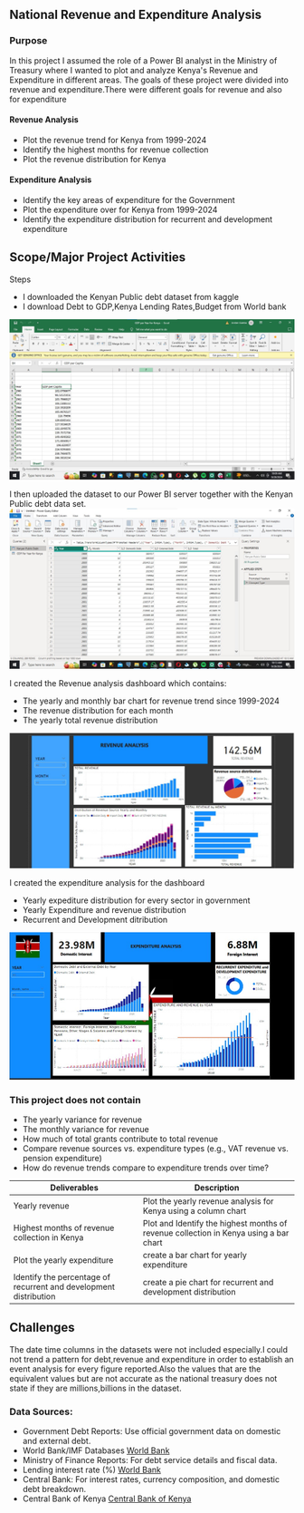 ## National Revenue and Expenditure Analysis
### Purpose
In this project I assumed the role of a Power BI analyst in the Ministry of Treasury where I wanted to plot and analyze Kenya's Revenue and Expenditure in different areas. The goals of these project were divided into revenue and expenditure.There were different goals for revenue and also for expenditure

#### Revenue Analysis
- Plot the revenue trend for Kenya from 1999-2024
- Identify the highest months for revenue collection
- Plot the revenue distribution for Kenya

#### Expenditure Analysis
- Identify the key areas of expenditure for the Government
- Plot the expenditure over for Kenya from 1999-2024
- Identify the expenditure distribution for recurrent and development expenditure

## Scope/Major Project Activities
Steps
- I downloaded the Kenyan Public debt dataset from kaggle
- I download Debt to GDP,Kenya Lending Rates,Budget from World bank

![alt text](https://github.com/JORDANGAMBA99/Power-BI-projects/blob/c24837c57d7f2bcc1f35350eb81e19a097b60180/Kenya%20Debt%20Dashboard/GDP%20Screenshot%20Kenya.jpg)

I then uploaded the dataset to our Power BI server together with the Kenyan Public debt data set.
![alt text](https://github.com/JORDANGAMBA99/Power-BI-projects/blob/cba1e9dbaca98753d61d5cebabfbdba9b94f0987/Kenya%20Debt%20Dashboard/Both%20of%20the%20dataset%20in%20the%20Power%20BI%20server.jpg)

I created the Revenue analysis dashboard which contains:
- The yearly and monthly bar chart for revenue trend since 1999-2024
- The revenue distribution for each month
- The yearly total revenue distribution

![alt text](https://github.com/JORDANGAMBA99/Power-BI-projects/blob/d0e18d76c29cb60c9d5ce1a66693f39361312490/Kenya%20Debt%20Dashboard/Revenue%20Analysis%20Dashboard.jpg)

I created the expenditure analysis for the dashboard
- Yearly expediture distribution for every sector in government
- Yearly Expenditure and revenue distribution
- Recurrent and Development ditribution

![alt text](https://github.com/JORDANGAMBA99/Power-BI-projects/blob/d0e18d76c29cb60c9d5ce1a66693f39361312490/Kenya%20Debt%20Dashboard/Expenditure%20analysis.jpg)

### This project does not contain
- The yearly variance for revenue
- The monthly variance for revenue
- How much of total grants contribute to total revenue
- Compare revenue sources vs. expenditure types (e.g., VAT revenue vs. pension expenditure)
- How do revenue trends compare to expenditure trends over time?

| Deliverables | Description |
| -------- | ------- |
|Yearly revenue | Plot the yearly revenue analysis for Kenya using a column chart|
| Highest months of revenue collection in Kenya| Plot and Identify the highest months of revenue collection in Kenya using a bar chart|
| Plot the yearly expenditure | create a bar chart for yearly expenditure |
| Identify the percentage of recurrent and development distribution | create a pie chart for recurrent and development distribution|

## Challenges
The date time columns in the datasets were not included especially.I could not trend a pattern for debt,revenue and expenditure in order to establish an event analysis for every figure reported.Also the values that are the equivalent values but are not accurate as the national treasury does not state if they are millions,billions in the dataset.


### Data Sources:
- Government Debt Reports: Use official government data on domestic and external debt.
- World Bank/IMF Databases [World Bank](https://data.worldbank.org/indicator/NY.GDP.PCAP.CD?locations=KE)
- Ministry of Finance Reports: For debt service details and fiscal data.
- Lending interest rate (%) [World Bank](https://data.worldbank.org/indicator/FR.INR.LEND?locations=KE&most_recent_year_desc=true)
- Central Bank: For interest rates, currency composition, and domestic debt breakdown.
- Central Bank of Kenya [Central Bank of Kenya](https://www.centralbank.go.ke/statistics/government-finance-statistics/)
